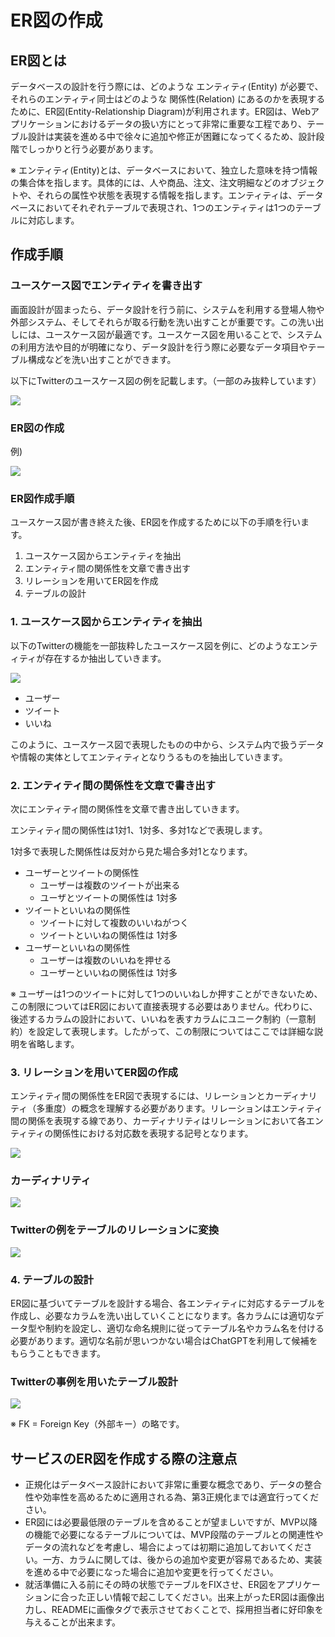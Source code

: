 # ER図の作成

## ER図とは

データベースの設計を行う際には、どのような エンティティ(Entity) が必要で、それらのエンティティ同士はどのような 関係性(Relation) にあるのかを表現するために、ER図(Entity-Relationship Diagram)が利用されます。ER図は、Webアプリケーションにおけるデータの扱い方にとって非常に重要な工程であり、テーブル設計は実装を進める中で徐々に追加や修正が困難になってくるため、設計段階でしっかりと行う必要があります。

※ エンティティ(Entity)とは、データベースにおいて、独立した意味を持つ情報の集合体を指します。具体的には、人や商品、注文、注文明細などのオブジェクトや、それらの属性や状態を表現する情報を指します。エンティティは、データベースにおいてそれぞれテーブルで表現され、1つのエンティティは1つのテーブルに対応します。

## 作成手順

### ユースケース図でエンティティを書き出す

画面設計が固まったら、データ設計を行う前に、システムを利用する登場人物や外部システム、そしてそれらが取る行動を洗い出すことが重要です。この洗い出しには、ユースケース図が最適です。ユースケース図を用いることで、システムの利用方法や目的が明確になり、データ設計を行う際に必要なデータ項目やテーブル構成などを洗い出すことができます。

以下にTwitterのユースケース図の例を記載します。（一部のみ抜粋しています）

![](https://img.esa.io/uploads/production/attachments/2315/2023/04/25/3699/f4a47913-b9f3-45a2-af24-9cef12524300.png)

### ER図の作成

例)

![](https://img.esa.io/uploads/production/attachments/2315/2022/02/12/3699/59014925-d8d0-41d6-9b96-8cd6ab326ed9.png)

### ER図作成手順

ユースケース図が書き終えた後、ER図を作成するために以下の手順を行います。

1. ユースケース図からエンティティを抽出
2. エンティティ間の関係性を文章で書き出す
3. リレーションを用いてER図を作成
4. テーブルの設計

### 1. ユースケース図からエンティティを抽出

以下のTwitterの機能を一部抜粋したユースケース図を例に、どのようなエンティティが存在するか抽出していきます。

![](https://img.esa.io/uploads/production/attachments/2315/2023/04/25/3699/f4a47913-b9f3-45a2-af24-9cef12524300.png)

- ユーザー
- ツイート
- いいね

このように、ユースケース図で表現したものの中から、システム内で扱うデータや情報の実体としてエンティティとなりうるものを抽出していきます。

### 2. エンティティ間の関係性を文章で書き出す

次にエンティティ間の関係性を文章で書き出していきます。

エンティティ間の関係性は1対1、1対多、多対1などで表現します。

1対多で表現した関係性は反対から見た場合多対1となります。

- ユーザーとツイートの関係性
    - ユーザーは複数のツイートが出来る
    - ユーザとツイートの関係性は 1対多
- ツイートといいねの関係性
    - ツイートに対して複数のいいねがつく
    - ツイートといいねの関係性は 1対多
- ユーザーといいねの関係性
    - ユーザーは複数のいいねを押せる
    - ユーザーといいねの関係性は 1対多

※ ユーザーは1つのツイートに対して1つのいいねしか押すことができないため、この制限についてはER図において直接表現する必要はありません。代わりに、後述するカラムの設計において、いいねを表すカラムにユニーク制約（一意制約）を設定して表現します。したがって、この制限についてはここでは詳細な説明を省略します。

### 3. リレーションを用いてER図の作成

エンティティ間の関係性をER図で表現するには、リレーションとカーディナリティ（多重度）の概念を理解する必要があります。リレーションはエンティティ間の関係を表現する線であり、カーディナリティはリレーションにおいて各エンティティの関係性における対応数を表現する記号となります。

![](https://img.esa.io/uploads/production/attachments/2315/2023/04/26/3699/53985530-7c60-4ef4-a104-3e669b20168a.png)

### カーディナリティ

![](https://img.esa.io/uploads/production/attachments/2315/2023/04/26/3699/ef3fbb6f-1fc9-4121-8136-c59728fd8c8e.png)

### Twitterの例をテーブルのリレーションに変換

![](https://img.esa.io/uploads/production/attachments/2315/2023/04/26/3699/775e382e-e262-4db6-86be-086c91013691.png)

### 4. テーブルの設計

ER図に基づいてテーブルを設計する場合、各エンティティに対応するテーブルを作成し、必要なカラムを洗い出していくことになります。各カラムには適切なデータ型や制約を設定し、適切な命名規則に従ってテーブル名やカラム名を付ける必要があります。適切な名前が思いつかない場合はChatGPTを利用して候補をもらうこともできます。

### Twitterの事例を用いたテーブル設計

![](https://img.esa.io/uploads/production/attachments/2315/2023/04/26/3699/86a3bc63-0c7e-4545-b2d7-cf346a027dbd.png)

※ FK = Foreign Key（外部キー）の略です。

## サービスのER図を作成する際の注意点

- 正規化はデータベース設計において非常に重要な概念であり、データの整合性や効率性を高めるために適用される為、第3正規化までは適宜行ってください。
- ER図には必要最低限のテーブルを含めることが望ましいですが、MVP以降の機能で必要になるテーブルについては、MVP段階のテーブルとの関連性やデータの流れなどを考慮し、場合によっては初期に追加しておいてください。一方、カラムに関しては、後からの追加や変更が容易であるため、実装を進める中で必要になった場合に追加や変更を行ってください。
- 就活準備に入る前にその時の状態でテーブルをFIXさせ、ER図をアプリケーションに合った正しい情報で起こしてください。出来上がったER図は画像出力し、READMEに画像タグで表示させておくことで、採用担当者に好印象を与えることが出来ます。
